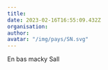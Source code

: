 ```yaml
---
title: 
date: 2023-02-16T16:55:09.432Z
organisation: 
author: 
avatar: "/img/pays/SN.svg"
---
```


En bas macky Sall 